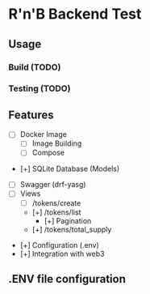 # R'n'B Backend Test

## Usage

### Build (TODO)

### Testing (TODO)

## Features

- [ ] Docker Image
  - [ ] Image Building
  - [ ] Compose
- [+] SQLite Database (Models)
- [ ] Swagger (drf-yasg)
- [ ] Views
  - [ ] /tokens/create
  - [+] /tokens/list
    - [+] Pagination
  - [+] /tokens/total_supply
- [+] Configuration (.env)
- [+] Integration with web3

## .ENV file configuration
